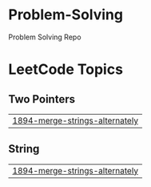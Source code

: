 # Problem-Solving
Problem Solving Repo

<!---LeetCode Topics Start-->
# LeetCode Topics
## Two Pointers
|  |
| ------- |
| [1894-merge-strings-alternately](https://github.com/mohamedali-ml/Problem-Solving/tree/master/1894-merge-strings-alternately) |
## String
|  |
| ------- |
| [1894-merge-strings-alternately](https://github.com/mohamedali-ml/Problem-Solving/tree/master/1894-merge-strings-alternately) |
<!---LeetCode Topics End-->